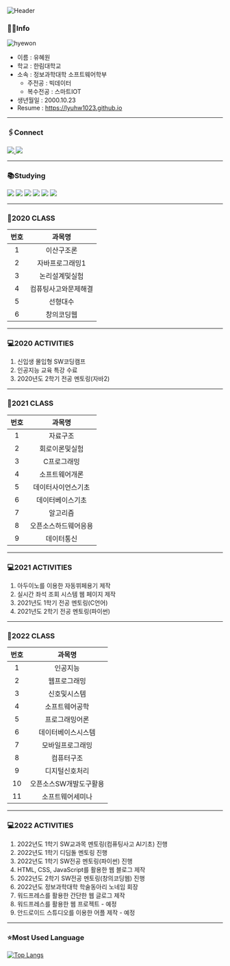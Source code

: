 

![Header](https://capsule-render.vercel.app/api?type=waving&color=auto&height=250&section=header&text=Hyewon's%20Github&fontSize=90)

### 👩‍💻Info

![hyewon](https://user-images.githubusercontent.com/52669844/199396843-e25e1f28-f9a9-4654-be6b-696f38ec34a8.png)

- 이름 : 유혜원
- 학교 : 한림대학교 
- 소속 : 정보과학대학 소프트웨어학부  
     + 주전공 : 빅데이터
     + 복수전공 : 스마트IOT
- 생년월일 : 2000.10.23
- Resume : https://lyuhw1023.github.io
***
### 🖇Connect

<a href="https://instagram.com/lyuhw0_0" >
    <img src="http://img.shields.io/badge/-Instagram-E4405F?style=flat&logo=Instagram&logoColor=white&link=https://instagram.com/lyuhw0_0/"/>
</a>
<a>
    <img src="http://img.shields.io/badge/-lyuhw11023@gmail.com-EA4335?style=flat&logo=gmail&logoColor=white"/>
</a>


***  
### 📚Studying
<img src="https://img.shields.io/badge/HTML-E34F26?style=flat-square&logo=html5&logoColor=white"/> <img src="https://img.shields.io/badge/JS-F7DF1E?style=flat-square&logo=javascript&logoColor=white"/> <img src="https://img.shields.io/badge/CSS-1572B6?style=flat-square&logo=css3&logoColor=white"/> <img src="https://img.shields.io/badge/Android-3DDC84?style=flat-square&logo=android&logoColor=white"/> <img src="https://img.shields.io/badge/Kotlin-7F52FF?style=flat-square&logo=kotlin&logoColor=white"/> <img src="https://img.shields.io/badge/Python-3776AB?style=flat-square&logo=python&logoColor=white"/> 


***
### 📖2020 CLASS 
|번호|과목명|
|:---:|:---:|
|1|이산구조론|
|2|자바프로그래밍1|
|3|논리설계및실험|
|4|컴퓨팅사고와문제해결|
|5|선형대수|
|6|창의코딩웹|

***
### 💻2020 ACTIVITIES
1. 신입생 몰입형 SW코딩캠프
2. 인공지능 교육 특강 수료
3. 2020년도 2학기 전공 멘토링(자바2)

***
### 📖2021 CLASS 
|번호|과목명|
|:---:|:---:|
|1|자료구조|
|2|회로이론및실험|
|3|C프로그래밍|
|4|소프트웨어개론|
|5|데이터사이언스기초|
|6|데이터베이스기초|
|7|알고리즘|
|8|오픈소스하드웨어응용|
|9|데이터통신|
***

### 💻2021 ACTIVITIES
1. 아두이노를 이용한 자동뷔페용기 제작
2. 실시간 좌석 조회 시스템 웹 페이지 제작
3. 2021년도 1학기 전공 멘토링(C언어)
4. 2021년도 2학기 전공 멘토링(파이썬)

***
### 📖2022 CLASS 
|번호|과목명|
|:---:|:---:|
|1|인공지능|
|2|웹프로그래밍|
|3|신호및시스템|
|4|소프트웨어공학|
|5|프로그래밍어론|
|6|데이터베이스시스템|
|7|모바일프로그래밍|
|8|컴퓨터구조|
|9|디지털신호처리|
|10|오픈소스SW개발도구활용|
|11|소프트웨어세미나|

***
### 💻2022 ACTIVITIES
1. 2022년도 1학기 SW교과목 멘토링(컴퓨팅사고 AI기초) 진행
2. 2022년도 1학기 디딤돌 멘토링 진행
3. 2022년도 1학기 SW전공 멘토링(파이썬) 진행
4. HTML, CSS, JavaScript를 활용한 웹 블로그 제작
5. 2022년도 2학기 SW전공 멘토링(창의코딩웹) 진행
6. 2022년도 정보과학대학 학술동아리 노네임 회장
7. 워드프레스를 활용한 간단한 웹 글로그 제작
7. 워드프레스를 활용한 웹 프로젝트 - 예정
8. 안드로이드 스튜디오를 이용한 어플 제작 - 예정

 
*** 
### ⭐Most Used Language

[![Top Langs](https://github-readme-stats.vercel.app/api/top-langs/?username=lyuhw1023&layout=compact)](https://github.com/lyuhw1023/github-readme-stats)

